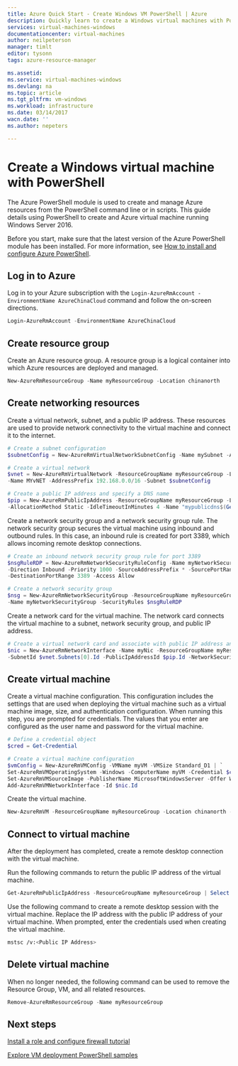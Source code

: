 ```yaml
---
title: Azure Quick Start - Create Windows VM PowerShell | Azure
description: Quickly learn to create a Windows virtual machines with PowerShell
services: virtual-machines-windows
documentationcenter: virtual-machines
author: neilpeterson
manager: timlt
editor: tysonn
tags: azure-resource-manager

ms.assetid: 
ms.service: virtual-machines-windows
ms.devlang: na
ms.topic: article
ms.tgt_pltfrm: vm-windows
ms.workload: infrastructure
ms.date: 03/14/2017
wacn.date: ''
ms.author: nepeters

---
```


# Create a Windows virtual machine with PowerShell

The Azure PowerShell module is used to create and manage Azure resources from the PowerShell command line or in scripts. This guide details using PowerShell to create and Azure virtual machine running Windows Server 2016. 

Before you start, make sure that the latest version of the Azure PowerShell module has been installed. For more information, see [How to install and configure Azure PowerShell](https://docs.microsoft.com/powershell/azureps-cmdlets-docs).

## Log in to Azure

Log in to your Azure subscription with the `Login-AzureRmAccount -EnvironmentName AzureChinaCloud` command and follow the on-screen directions.

```powershell
Login-AzureRmAccount -EnvironmentName AzureChinaCloud
```

## Create resource group

Create an Azure resource group. A resource group is a logical container into which Azure resources are deployed and managed. 

```powershell
New-AzureRmResourceGroup -Name myResourceGroup -Location chinanorth
```

## Create networking resources

Create a virtual network, subnet, and a public IP address. These resources are used to provide network connectivity to the virtual machine and connect it to the internet.

```powershell
# Create a subnet configuration
$subnetConfig = New-AzureRmVirtualNetworkSubnetConfig -Name mySubnet -AddressPrefix 192.168.1.0/24

# Create a virtual network
$vnet = New-AzureRmVirtualNetwork -ResourceGroupName myResourceGroup -Location chinanorth `
-Name MYvNET -AddressPrefix 192.168.0.0/16 -Subnet $subnetConfig

# Create a public IP address and specify a DNS name
$pip = New-AzureRmPublicIpAddress -ResourceGroupName myResourceGroup -Location chinanorth `
-AllocationMethod Static -IdleTimeoutInMinutes 4 -Name "mypublicdns$(Get-Random)"
```

Create a network security group and a network security group rule. The network security group secures the virtual machine using inbound and outbound rules. In this case, an inbound rule is created for port 3389, which allows incoming remote desktop connections.

```powershell
# Create an inbound network security group rule for port 3389
$nsgRuleRDP = New-AzureRmNetworkSecurityRuleConfig -Name myNetworkSecurityGroupRuleRDP  -Protocol Tcp `
-Direction Inbound -Priority 1000 -SourceAddressPrefix * -SourcePortRange * -DestinationAddressPrefix * `
-DestinationPortRange 3389 -Access Allow

# Create a network security group
$nsg = New-AzureRmNetworkSecurityGroup -ResourceGroupName myResourceGroup -Location chinanorth `
-Name myNetworkSecurityGroup -SecurityRules $nsgRuleRDP
```

Create a network card for the virtual machine. The network card connects the virtual machine to a subnet, network security group, and public IP address.

```powershell
# Create a virtual network card and associate with public IP address and NSG
$nic = New-AzureRmNetworkInterface -Name myNic -ResourceGroupName myResourceGroup -Location chinanorth `
-SubnetId $vnet.Subnets[0].Id -PublicIpAddressId $pip.Id -NetworkSecurityGroupId $nsg.Id
```

## Create virtual machine

Create a virtual machine configuration. This configuration includes the settings that are used when deploying the virtual machine such as a virtual machine image, size, and authentication configuration. When running this step, you are prompted for credentials. The values that you enter are configured as the user name and password for the virtual machine.

```powershell
# Define a credential object
$cred = Get-Credential

# Create a virtual machine configuration
$vmConfig = New-AzureRmVMConfig -VMName myVM -VMSize Standard_D1 | `
Set-AzureRmVMOperatingSystem -Windows -ComputerName myVM -Credential $cred | `
Set-AzureRmVMSourceImage -PublisherName MicrosoftWindowsServer -Offer WindowsServer -Skus 2016-Datacenter -Version latest | `
Add-AzureRmVMNetworkInterface -Id $nic.Id
```

Create the virtual machine.

```powershell
New-AzureRmVM -ResourceGroupName myResourceGroup -Location chinanorth -VM $vmConfig
```

## Connect to virtual machine

After the deployment has completed, create a remote desktop connection with the virtual machine.

Run the following commands to return the public IP address of the virtual machine.

```powershell
Get-AzureRmPublicIpAddress -ResourceGroupName myResourceGroup | Select IpAddress
```

Use the following command to create a remote desktop session with the virtual machine. Replace the IP address with the public IP address of your virtual machine. When prompted, enter the credentials used when creating the virtual machine.

```bash
mstsc /v:<Public IP Address>
```

## Delete virtual machine

When no longer needed, the following command can be used to remove the Resource Group, VM, and all related resources.

```powershell
Remove-AzureRmResourceGroup -Name myResourceGroup
```

## Next steps

[Install a role and configure firewall tutorial](./virtual-machines-windows-hero-role.md?toc=%2fazure%2fvirtual-machines%2fwindows%2ftoc.json)

[Explore VM deployment PowerShell samples](./virtual-machines-windows-powershell-samples.md?toc=%2fazure%2fvirtual-machines%2fwindows%2ftoc.json)